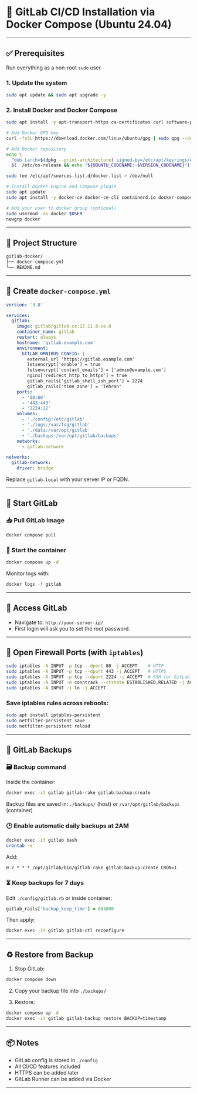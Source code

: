 # 🦊 GitLab CI/CD Installation via Docker Compose (Ubuntu 24.04)

---

## ✅ Prerequisites

Run everything as a non-root `sudo` user.

### 1. Update the system
```bash
sudo apt update && sudo apt upgrade -y
```

### 2. Install Docker and Docker Compose
```bash
sudo apt install -y apt-transport-https ca-certificates curl software-properties-common gnupg

# Add Docker GPG key
curl -fsSL https://download.docker.com/linux/ubuntu/gpg | sudo gpg --dearmor -o /usr/share/keyrings/docker.gpg

# Add Docker repository
echo \
  "deb [arch=$(dpkg --print-architecture) signed-by=/etc/apt/keyrings/docker.asc] https://download.docker.com/linux/ubuntu \
  $(. /etc/os-release && echo "${UBUNTU_CODENAME:-$VERSION_CODENAME}") stable" | \

sudo tee /etc/apt/sources.list.d/docker.list > /dev/null

# Install Docker Engine and Compose plugin
sudo apt update
sudo apt install -y docker-ce docker-ce-cli containerd.io docker-compose-plugin

# Add your user to docker group (optional)
sudo usermod -aG docker $USER
newgrp docker
```

---

## 📂 Project Structure

```bash
gitlab-docker/
├── docker-compose.yml
└── README.md
```

---

## 🧱 Create `docker-compose.yml`

```yaml
version: '3.8'

services:
  gitlab:
    image: gitlab/gitlab-ce:17.11.0-ce.0
    container_name: gitlab
    restart: always
    hostname: 'gitlab.example.com'
    environment:
      GITLAB_OMNIBUS_CONFIG: |
        external_url 'https://gitlab.example.com'
        letsencrypt['enable'] = true
        letsencrypt['contact_emails'] = ['admin@example.com']
        nginx['redirect_http_to_https'] = true
        gitlab_rails['gitlab_shell_ssh_port'] = 2224
        gitlab_rails['time_zone'] = 'Tehran'
    ports:
      - '80:80'
      - '443:443'
      - '2224:22'
    volumes:
      - './config:/etc/gitlab'
      - './logs:/var/log/gitlab'
      - './data:/var/opt/gitlab'
      - './backups:/var/opt/gitlab/backups'
    networks:
      - gitlab-network    

networks:
  gitlab-network:
    driver: bridge

```

Replace `gitlab.local` with your server IP or FQDN.

---

## 🚀 Start GitLab

### 📥 Pull GitLab Image
```bash
docker compose pull
```

### 🚀 Start the container
```bash
docker compose up -d
```

Monitor logs with:

```bash
docker logs -f gitlab
```

---

## 🔑 Access GitLab

- Navigate to: `http://your-server-ip/`
- First login will ask you to set the root password.

---

## 🔐 Open Firewall Ports (with `iptables`)

```bash
sudo iptables -A INPUT -p tcp --dport 80 -j ACCEPT    # HTTP
sudo iptables -A INPUT -p tcp --dport 443 -j ACCEPT   # HTTPS
sudo iptables -A INPUT -p tcp --dport 2224 -j ACCEPT  # SSH for GitLab
sudo iptables -A INPUT -m conntrack --ctstate ESTABLISHED,RELATED -j ACCEPT
sudo iptables -A INPUT -i lo -j ACCEPT
```

### Save iptables rules across reboots:

```bash
sudo apt install iptables-persistent
sudo netfilter-persistent save
sudo netfilter-persistent reload
```

---

## 🔁 GitLab Backups

### 🗃️ Backup command

Inside the container:

```bash
docker exec -it gitlab gitlab-rake gitlab:backup:create
```

Backup files are saved in: `./backups/` (host) or `/var/opt/gitlab/backups` (container)

### 🕑 Enable automatic daily backups at 2AM

```bash
docker exec -it gitlab bash
crontab -e
```

Add:

```cron
0 2 * * * /opt/gitlab/bin/gitlab-rake gitlab:backup:create CRON=1
```

### ⏳ Keep backups for 7 days

Edit `./config/gitlab.rb` or inside container:

```ruby
gitlab_rails['backup_keep_time'] = 604800
```

Then apply:

```bash
docker exec -it gitlab gitlab-ctl reconfigure
```

---

## ♻️ Restore from Backup

1. Stop GitLab:
```bash
docker compose down
```

2. Copy your backup file into `./backups/`

3. Restore:
```bash
docker compose up -d
docker exec -it gitlab gitlab-backup restore BACKUP=timestamp
```

---

## 📦 Notes

- GitLab config is stored in `./config`
- All CI/CD features included
- HTTPS can be added later
- GitLab Runner can be added via Docker

---
